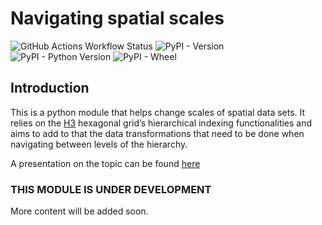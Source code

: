 # Navigating spatial scales


![GitHub Actions Workflow
Status](https://img.shields.io/github/actions/workflow/status/nismod/scale-nav/run-package.yml?style=flat)
![PyPI -
Version](https://img.shields.io/pypi/v/scalenav?style=flat&logoColor=grey&logoSize=auto&labelColor=blue&color=gray&link=https%3A%2F%2Fpypi.org%2Fproject%2Fscalenav%2F)
![PyPI - Python
Version](https://img.shields.io/pypi/pyversions/scalenav?style=flat.png)
![PyPI - Wheel](https://img.shields.io/pypi/wheel/scalenav.png)

## Introduction

This is a python module that helps change scales of spatial data sets.
It relies on the [H3](https://h3geo.org) hexagonal grid’s hierarchical
indexing functionalities and aims to add to that the data
transformations that need to be done when navigating between levels of
the hierarchy.

A presentation on the topic can be found
<a href="https://ischlo.github.io/presentations/down_scaling"
target="_blank">here</a>

### THIS MODULE IS UNDER DEVELOPMENT

More content will be added soon.
